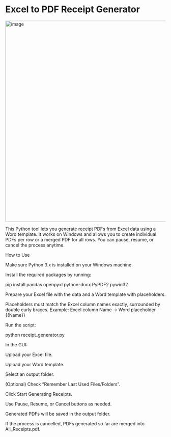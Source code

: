 # Excel to PDF Receipt Generator

<img width="780" height="631" alt="image" src="https://github.com/user-attachments/assets/3d159bd5-1296-44de-a4a8-72219c443cff" />

This Python tool lets you generate receipt PDFs from Excel data using a Word template. It works on Windows and allows you to create individual PDFs per row or a merged PDF for all rows. You can pause, resume, or cancel the process anytime.

How to Use

Make sure Python 3.x is installed on your Windows machine.

Install the required packages by running:

pip install pandas openpyxl python-docx PyPDF2 pywin32


Prepare your Excel file with the data and a Word template with placeholders.

Placeholders must match the Excel column names exactly, surrounded by double curly braces.
Example: Excel column Name → Word placeholder {{Name}}

Run the script:

python receipt_generator.py


In the GUI:

Upload your Excel file.

Upload your Word template.

Select an output folder.

(Optional) Check “Remember Last Used Files/Folders”.

Click Start Generating Receipts.

Use Pause, Resume, or Cancel buttons as needed.

Generated PDFs will be saved in the output folder.

If the process is cancelled, PDFs generated so far are merged into All_Receipts.pdf.
